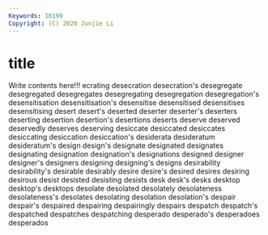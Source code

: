 ```yaml
---
Keywords: 18199
Copyright: (C) 2020 Junjie Li
---
```


# title

Write contents here!!!
ecrating 
desecration 
desecration's 
desegregate 
desegregated 
desegregates 
desegregating 
desegregation 
desegregation's 
desensitisation
desensitisation's 
desensitise 
desensitised 
desensitises 
desensitising 
desert 
desert's 
deserted 
deserter 
deserter's
deserters 
deserting 
desertion 
desertion's 
desertions 
deserts 
deserve 
deserved 
deservedly 
deserves
deserving 
desiccate 
desiccated 
desiccates 
desiccating 
desiccation 
desiccation's 
desiderata 
desideratum 
desideratum's
design 
design's 
designate 
designated 
designates 
designating 
designation 
designation's 
designations 
designed
designer 
designer's 
designers 
designing 
designing's 
designs 
desirability 
desirability's 
desirable 
desirably
desire 
desire's 
desired 
desires 
desiring 
desirous 
desist 
desisted 
desisting 
desists
desk 
desk's 
desks 
desktop 
desktop's 
desktops 
desolate 
desolated 
desolately 
desolateness
desolateness's 
desolates 
desolating 
desolation 
desolation's 
despair 
despair's 
despaired 
despairing 
despairingly
despairs 
despatch 
despatch's 
despatched 
despatches 
despatching 
desperado 
desperado's 
desperadoes 
desperados
